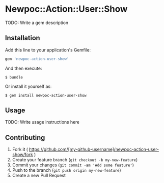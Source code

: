 # Newpoc::Action::User::Show

TODO: Write a gem description

## Installation

Add this line to your application's Gemfile:

```ruby
gem 'newpoc-action-user-show'
```

And then execute:

    $ bundle

Or install it yourself as:

    $ gem install newpoc-action-user-show

## Usage

TODO: Write usage instructions here

## Contributing

1. Fork it ( https://github.com/[my-github-username]/newpoc-action-user-show/fork )
2. Create your feature branch (`git checkout -b my-new-feature`)
3. Commit your changes (`git commit -am 'Add some feature'`)
4. Push to the branch (`git push origin my-new-feature`)
5. Create a new Pull Request
